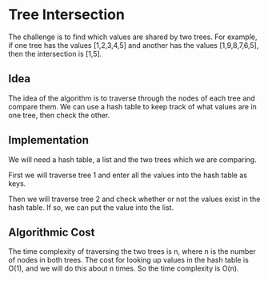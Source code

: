 # Tree Intersection

The challenge is to find which values are shared by two trees. For example, if one tree has the values [1,2,3,4,5] and another has the values [1,9,8,7,6,5], then the intersection is [1,5].

## Idea

The idea of the algorithm is to traverse through the nodes of each tree and compare them. We can use a hash table to keep track of what values are in one tree, then check the other.

## Implementation

We will need a hash table, a list and the two trees which we are comparing.

First we will traverse tree 1 and enter all the values into the hash table as keys.

Then we will traverse tree 2 and check whether or not the values exist in the hash table. If so, we can put the value into the list.

## Algorithmic Cost

The time complexity of traversing the two trees is n, where n is the number of nodes in both trees. The cost for looking up values in the hash table is O(1), and we will do this about n times. So the time complexity is O(n).
